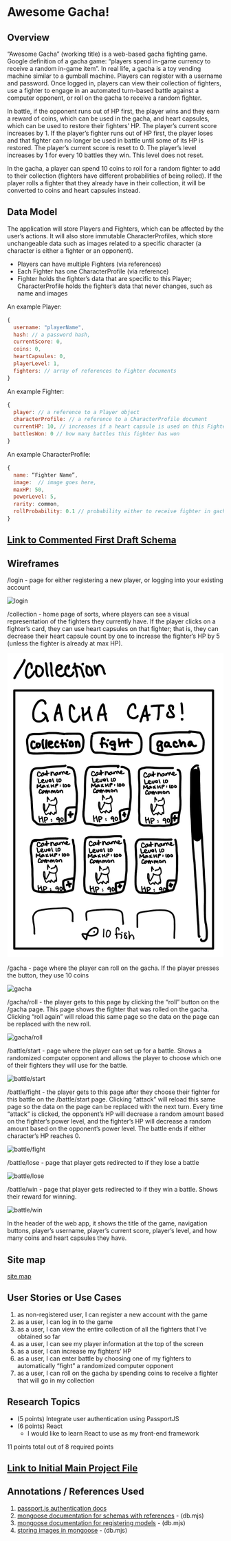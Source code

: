 # Awesome Gacha!

## Overview

“Awesome Gacha” (working title) is a web-based gacha fighting game. Google definition of a gacha game: “players spend in-game currency to receive a random in-game item”. In real life, a gacha is a toy vending machine similar to a gumball machine. Players can register with a username and password. Once logged in, players can view their collection of fighters, use a fighter to engage in an automated turn-based battle against a computer opponent, or roll on the gacha to receive a random fighter.

In battle, if the opponent runs out of HP first, the player wins and they earn a reward of coins, which can be used in the gacha, and heart capsules, which can be used to restore their fighters’ HP. The player’s current score increases by 1. If the player’s fighter runs out of HP first, the player loses and that fighter can no longer be used in battle until some of its HP is restored. The player’s current score is reset to 0. The player’s level increases by 1 for every 10 battles they win. This level does not reset.

In the gacha, a player can spend 10 coins to roll for a random fighter to add to their collection (fighters have different probabilities of being rolled). If the player rolls a fighter that they already have in their collection, it will be converted to coins and heart capsules instead.


## Data Model

The application will store Players and Fighters, which can be affected by the user’s actions. It will also store immutable CharacterProfiles, which store unchangeable data such as images related to a specific character (a character is either a fighter or an opponent).

* Players can have multiple Fighters (via references)
* Each Fighter has one CharacterProfile (via reference)
* Fighter holds the fighter’s data that are specific to this Player; CharacterProfile holds the fighter’s data that never changes, such as name and images

An example Player:

```javascript
{
  username: "playerName",
  hash: // a password hash,
  currentScore: 0,
  coins: 0,
  heartCapsules: 0,
  playerLevel: 1,
  fighters: // array of references to Fighter documents
}
```

An example Fighter:

```javascript
{
  player: // a reference to a Player object
  characterProfile: // a reference to a CharacterProfile document
  currentHP: 10, // increases if a heart capsule is used on this Fighter, decreases in battle
  battlesWon: 0 // how many battles this fighter has won
}
```

An example CharacterProfile:

```javascript
{
  name: “Fighter Name”,
  image:  // image goes here,
  maxHP: 50,
  powerLevel: 5,
  rarity: common,
  rollProbability: 0.1 // probability either to receive fighter in gacha, or opponent in battle
}
```


## [Link to Commented First Draft Schema](db.js)


## Wireframes

/login - page for either registering a new player, or logging into your existing account

![login](documentation/login.png)

/collection - home page of sorts, where players can see a visual representation of the fighters they currently have. If the player clicks on a fighter’s card, they can use heart capsules on that fighter; that is, they can decrease their heart capsule count by one to increase the fighter’s HP by 5 (unless the fighter is already at max HP).

![collection](documentation/collection.png)

/gacha - page where the player can roll on the gacha. If the player presses the button, they use 10 coins

![gacha](documentation/gacha.png)

/gacha/roll - the player gets to this page by clicking the “roll” button on the /gacha page. This page shows the fighter that was rolled on the gacha. Clicking “roll again” will reload this same page so the data on the page can be replaced with the new roll.

![gacha/roll](documentation/gacha-roll.png)

/battle/start - page where the player can set up for a battle. Shows a randomized computer opponent and allows the player to choose which one of their fighters they will use for the battle.

![battle/start](documentation/battle-start.png)

/battle/fight - the player gets to this page after they choose their fighter for this battle on the /battle/start page. Clicking “attack” will reload this same page so the data on the page can be replaced with the next turn. Every time “attack” is clicked, the opponent’s HP will decrease a random amount based on the fighter’s power level, and the fighter’s HP will decrease a random amount based on the opponent’s power level. The battle ends if either character’s HP reaches 0.

![battle/fight](documentation/battle-fight.png)

/battle/lose - page that player gets redirected to if they lose a battle

![battle/lose](documentation/battle-lose.png)

/battle/win - page that player gets redirected to if they win a battle. Shows their reward for winning.

![battle/win](documentation/battle-win.png)

In the header of the web app, it shows the title of the game, navigation buttons, player’s username, player’s current score, player’s level, and how many coins and heart capsules they have.

## Site map

[site map](documentation/sitemap.png)

## User Stories or Use Cases

1. as non-registered user, I can register a new account with the game
2. as a user, I can log in to the game
3. as a user, I can view the entire collection of all the fighters that I’ve obtained so far
4. as a user, I can see my player information at the top of the screen
5. as a user, I can increase my fighters’ HP
6. as a user, I can enter battle by choosing one of my fighters to automatically “fight” a randomized computer opponent
7. as a user, I can roll on the gacha by spending coins to receive a fighter that will go in my collection

## Research Topics

* (5 points) Integrate user authentication using PassportJS
* (6 points) React
    * I would like to learn React to use as my front-end framework

11 points total out of 8 required points

## [Link to Initial Main Project File](app.js) 


## Annotations / References Used

1. [passport.js authentication docs](http://passportjs.org/docs)
2. [mongoose documentation for schemas with references](https://mongoosejs.com/docs/populate.html)  - (db.mjs)
3. [mongoose documentation for registering models](https://mongoosejs.com/docs/models.html)  - (db.mjs)
4. [storing images in mongoose](https://stackoverflow.com/questions/59833347/store-image-in-mongo-db-using-mongoose) - (db.mjs)